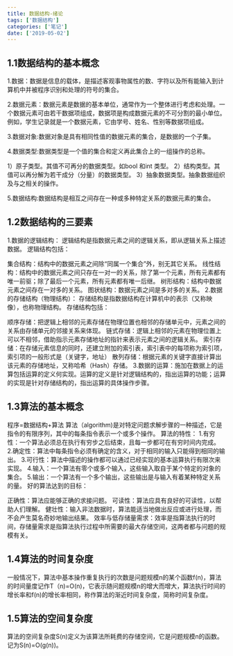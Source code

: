 ```yaml
---
title: 数据结构-绪论
tags: ['数据结构']
categories: ['笔记']
date: ['2019-05-02']
---
```

## 1.1数据结构的基本概念
1.数据：数据是信息的载体，是描述客观事物属性的数、字符以及所有能输入到计算机中并被程序识别和处理的符号的集合。
<!-- more -->
2.数据元素：数据元素是数据的基本单位，通常作为一个整体进行考虑和处理。一个数据元素可由若干数据项组成，数据项是构成数据元素的不可分割的最小单位。例如，学生记录就是一个数据元素，它由学号、姓名、性别等数据项组成。

3.数据对象:数据对象是具有相同性值的数据元素的集合，是数据的一个子集。

4.数据类型:数据类型是一个值的集合和定义再此集合上的一组操作的总称。

1）原子类型。其值不可再分的数据类型。如bool 和int 类型。
2）结构类型。其值可以再分解为若干成分（分量）的数据类型。
3）抽象数据类型。抽象数据组织及与之相关的操作。

5.数据结构:数据结构是相互之间存在一种或多种特定关系的数据元素的集合。

## 1.2数据结构的三要素
1.数据的逻辑结构：
逻辑结构是指数据元素之间的逻辑关系，即从逻辑关系上描述数据。
逻辑结构包括：

集合结构：结构中的数据元素之间除“同属一个集合”外，别无其它关系。
线性结构：结构中的数据元素之间只存在一对一的关系，除了第一个元素，所有元素都有唯一前驱；除了最后一个元素，所有元素都有唯一后继。
树形结构：结构中数据元素之间存在一对多的关系。
图状结构：数据元素之间是多对多的关系。
2.数据的存储结构（物理结构）：
存储结构是指数据结构在计算机中的表示（又称映像），也称物理结构。
存储结构包括：

顺序存储：把逻辑上相邻的元素存储在物理位置也相邻的存储单元中，元素之间的关系由存储单元的邻接关系来体现。
链式存储：逻辑上相邻的元素在物理位置上可以不相邻，借助指示元素存储地址的指针来表示元素之间的逻辑关系。
索引存储：在存储元素信息的同时，还建立附加的索引表，索引表中的每项称为索引项，索引项的一般形式是（关键字，地址）
散列存储：根据元素的关键字直接计算出该元素的存储地址，又称哈希（Hash）存储。
3.数据的运算：施加在数据上的运算包括运算的定义何实现。运算的定义是针对逻辑结构的，指出运算的功能；运算的实现是针对存储结构的，指出运算的具体操作步骤。

## 1.3算法的基本概念
程序=数据结构+算法
算法（algorithm)是对特定问题求解步骤的一种描述，它是指令的有限序列，其中的每条指令表示一个或多个操作。
算法的特性：
1.有穷性：一个算法必须总在执行有穷步之后结束，且每一步都可在有穷时间内完成。
2.确定性：算法中每条指令必须有确定的含义，对于相同的输入只能得到相同的输出。
3.可行性：算法中描述的操作都可以通过已经实现的基本运算执行有限次来实现。
4.输入：一个算法有零个或多个输入，这些输入取自于某个特定的对象的集合。
5.输出：一个算法有一个多个输出，这些输出是与输入有着某种特定关系的量。
好的算法达到的目标：

正确性：算法应能够正确的求接问题。
可读性：算法应具有良好的可读性，以帮助人们理解。
健壮性：输入非法数据时，算法能适当地做出反应或进行处理，而不会产生莫名奇妙地输出结果。
效率与低存储量需求：效率是指算法执行的时间，存储量需求是指算法执行过程中所需要的最大存储空间，这两者都与问题的规模有关。
## 1.4算法的时间复杂度
一般情况下，算法中基本操作重复执行的次数是问题规模n的某个函数f(n)，算法的时间量度记作T（n)=O(n)，它表示随问题规模n的增大而增大，算法执行时间的增长率和f(n)的增长率相同，称作算法的渐近时间复杂度，简称时间复杂度。

## 1.5算法的空间复杂度
算法的空间复杂度S(n)定义为该算法所耗费的存储空间，它是问题规模n的函数。记为S(n)=O(g(n))。



